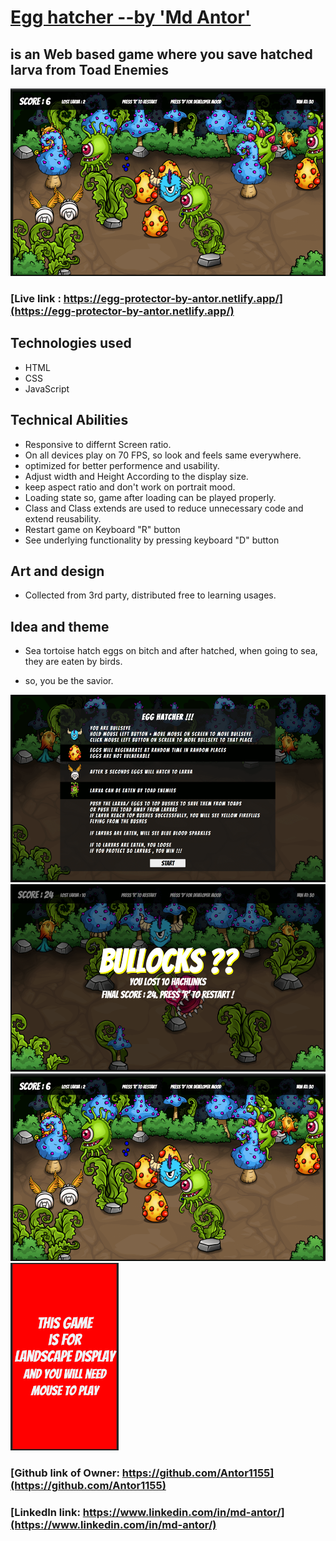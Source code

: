# [Egg hatcher --by 'Md Antor'](https://egg-protector-by-antor.netlify.app/) 
## is an Web based game where you save hatched larva from Toad Enemies

<div display="flex" align="center">
<img src="all_project_images/screenShot/play.png" height="300" >
</div>

### [Live link : https://egg-protector-by-antor.netlify.app/](https://egg-protector-by-antor.netlify.app/)


## Technologies used
* HTML
* CSS
* JavaScript

## Technical Abilities
* Responsive to differnt Screen ratio.
* On all devices play on 70 FPS, so look and feels same everywhere.
* optimized for better performence and usability.
* Adjust width and Height According to the display size.
* keep aspect ratio and don't work on portrait mood.
* Loading state so, game after loading can be played properly.
* Class and Class extends are used to reduce unnecessary code and extend reusability.
* Restart game on Keyboard "R" button
* See underlying functionality by pressing keyboard "D" button


## Art and design
* Collected from 3rd party, distributed free to learning usages.

## Idea and theme
* Sea tortoise hatch eggs on bitch and after hatched, when going to sea, they are eaten by birds.

* so, you be the savior.

<div>
<img src="all_project_images/screenShot/instructions.png" height="300"> 
<img src="all_project_images/screenShot/bullocks.png" height="300"> 
<img src="all_project_images/screenShot/play.png" height="300"> 
<img src="all_project_images/screenShot/portrait.png" height="300"> 
</div>




















### [Github link of Owner: https://github.com/Antor1155](https://github.com/Antor1155)
### [LinkedIn link: https://www.linkedin.com/in/md-antor/](https://www.linkedin.com/in/md-antor/)